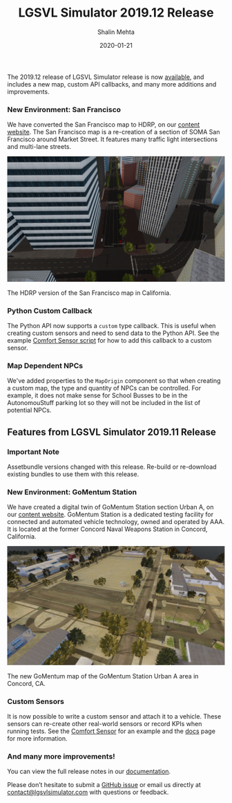 ﻿---
date: 2020-01-21
title: LGSVL Simulator 2019.12 Release
author: Shalin Mehta
preview: This release includes a new HDRP version map and custom API callbacks.
category: announcement
featuredImage: images/2020-01-21-2019-12-release-san-francisco.png
---

The 2019.12 release of LGSVL Simulator release is now [available](https://github.com/lgsvl/simulator/releases/tag/2019.12), and includes a new map, custom API callbacks, and many more additions and improvements.

### New Environment: San Francisco

We have converted the San Francisco map to HDRP, on our [content website](https://content.lgsvlsimulator.com/maps/sanfrancisco/). The San Francisco map is a re-creation of a section of SOMA San Francisco around Market Street. It features many traffic light intersections and multi-lane streets.

![San Francisco map](images/2020-01-21-2019-12-release-san-francisco.png)

The HDRP version of the San Francisco map in California.

### Python Custom Callback

The Python API now supports a `custom` type callback. This is useful when creating custom sensors and need to send data to the Python API. See the example [Comfort Sensor script](https://github.com/lgsvl/ComfortSensor/blob/master/ComfortSensor.cs#L69) for how to add this callback to a custom sensor.

### Map Dependent NPCs

We've added properties to the `MapOrigin` component so that when creating a custom map, the type and quantity of NPCs can be controlled. For example, it does not make sense for School Busses to be in the AutonomouStuff parking lot so they will not be included in the list of potential NPCs.

## Features from LGSVL Simulator 2019.11 Release

### Important Note

Assetbundle versions changed with this release. Re-build or re-download existing bundles to use them with this release.

### New Environment: GoMentum Station

We have created a digital twin of GoMentum Station section Urban A, on our [content website](https://content.lgsvlsimulator.com/maps/gomentum/). GoMentum Station is a dedicated testing facility for connected and automated vehicle technology, owned and operated by AAA. It is located at the former Concord Naval Weapons Station in Concord, California.

![GoMentum map](images/2020-01-21-2019-12-release-gomentum.png)

The new GoMentum map of the GoMentum Station Urban A area in Concord, CA.

### Custom Sensors

It is now possible to write a custom sensor and attach it to a vehicle. These sensors can re-create other real-world sensors or record KPIs when running tests. See the [Comfort Sensor](https://github.com/lgsvl/ComfortSensor) for an example and the [docs](https://www.lgsvlsimulator.com/docs/sensor-plugins/) page for more information.

### And many more improvements!

You can view the full release notes in our [documentation](https://www.lgsvlsimulator.com/docs/changelog/).

Please don’t hesitate to submit a [GitHub issue](https://github.com/lgsvl/simulator/issues) or email us directly at [contact@lgsvlsimulator.com](mailto:contact@lgsvlsimulator.com) with questions or feedback.
